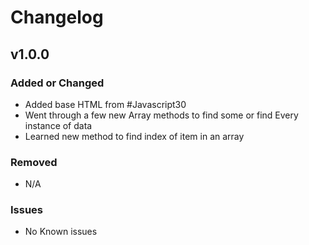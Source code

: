 # Changelog

## v1.0.0

### Added or Changed
- Added base HTML from #Javascript30
- Went through a few new Array methods to find some or find Every instance of data
- Learned new method to find index of item in an array

### Removed

- N/A

### Issues

- No Known issues